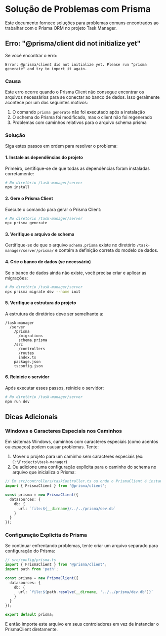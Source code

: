 # Solução de Problemas com Prisma

Este documento fornece soluções para problemas comuns encontrados ao trabalhar com o Prisma ORM no projeto Task Manager.

## Erro: "@prisma/client did not initialize yet"

Se você encontrar o erro:

```
Error: @prisma/client did not initialize yet. Please run "prisma generate" and try to import it again.
```

### Causa

Este erro ocorre quando o Prisma Client não consegue encontrar os arquivos necessários para se conectar ao banco de dados. Isso geralmente acontece por um dos seguintes motivos:

1. O comando `prisma generate` não foi executado após a instalação
2. O schema do Prisma foi modificado, mas o client não foi regenerado
3. Problemas com caminhos relativos para o arquivo schema.prisma

### Solução

Siga estes passos em ordem para resolver o problema:

#### 1. Instale as dependências do projeto

Primeiro, certifique-se de que todas as dependências foram instaladas corretamente:

```bash
# No diretório /task-manager/server
npm install
```

#### 2. Gere o Prisma Client

Execute o comando para gerar o Prisma Client:

```bash
# No diretório /task-manager/server
npx prisma generate
```

#### 3. Verifique o arquivo de schema

Certifique-se de que o arquivo `schema.prisma` existe no diretório `/task-manager/server/prisma/` e contém a definição correta do modelo de dados.

#### 4. Crie o banco de dados (se necessário)

Se o banco de dados ainda não existe, você precisa criar e aplicar as migrações:

```bash
# No diretório /task-manager/server
npx prisma migrate dev --name init
```

#### 5. Verifique a estrutura do projeto

A estrutura de diretórios deve ser semelhante a:

```
/task-manager
  /server
    /prisma
      /migrations
      schema.prisma
    /src
      /controllers
      /routes
      index.ts
    package.json
    tsconfig.json
```

#### 6. Reinicie o servidor

Após executar esses passos, reinicie o servidor:

```bash
# No diretório /task-manager/server
npm run dev
```

## Dicas Adicionais

### Windows e Caracteres Especiais nos Caminhos

Em sistemas Windows, caminhos com caracteres especiais (como acentos ou espaços) podem causar problemas. Tente:

1. Mover o projeto para um caminho sem caracteres especiais (ex: `C:\Projects\task-manager`)
2. Ou adicione uma configuração explícita para o caminho do schema no arquivo que inicializa o Prisma:

```typescript
// Em src/controllers/taskController.ts ou onde o PrismaClient é instanciado:
import { PrismaClient } from '@prisma/client';

const prisma = new PrismaClient({
  datasources: {
    db: {
      url: `file:${__dirname}/../../prisma/dev.db`
    }
  }
});
```

### Configuração Explícita do Prisma

Se continuar enfrentando problemas, tente criar um arquivo separado para configuração do Prisma:

```typescript
// src/config/prisma.ts
import { PrismaClient } from '@prisma/client';
import path from 'path';

const prisma = new PrismaClient({
  datasources: {
    db: {
      url: `file:${path.resolve(__dirname, '../../prisma/dev.db')}`
    }
  }
});

export default prisma;
```

E então importe este arquivo em seus controladores em vez de instanciar o PrismaClient diretamente.
